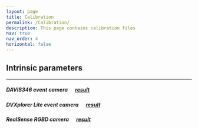 ```yaml
---
layout: page
title: Calibration
permalink: /Calibration/
description: This page contains calibration files
nav: true
nav_order: 4  
horizontal: false
---
```


## Intrinsic parameters
---
##### DAVIS346 event camera &nbsp;&nbsp;&nbsp;&nbsp; [result](https://drive.google.com/file/d/1RaBTbBw7ZbvR-TW1HlMCD-Q7zRDQqgjo/view?usp=drive_link)

##### DVXplorer Lite event camera &nbsp;&nbsp;&nbsp;&nbsp; [result](https://drive.google.com/file/d/1zG2fZABrEVrqjUQ_EaikEnmEMWwqjdj-/view?usp=drive_link)

##### RealSense RGBD camera &nbsp;&nbsp;&nbsp;&nbsp; [result](https://drive.google.com/file/d/18vLEDh_gjX25PapgfI6racGMKtI7e5Sw/view?usp=drive_link)